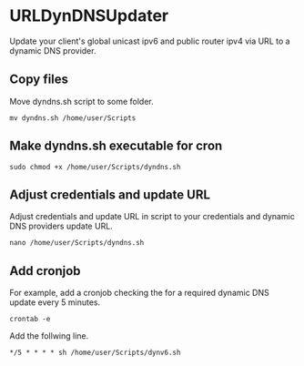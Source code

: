 # URLDynDNSUpdater
Update your client's global unicast ipv6 and public router ipv4 via URL to a dynamic DNS provider.

## Copy files
Move dyndns.sh script to some folder.

```
mv dyndns.sh /home/user/Scripts
```

## Make dyndns.sh executable for cron
```
sudo chmod +x /home/user/Scripts/dyndns.sh
```

## Adjust credentials and update URL
Adjust credentials and update URL in script to your credentials and dynamic DNS providers update URL.
```
nano /home/user/Scripts/dyndns.sh
```

## Add cronjob
For example, add a cronjob checking the for a required dynamic DNS  update every 5 minutes.
```
crontab -e
```
Add the follwing line.
```
*/5 * * * * sh /home/user/Scripts/dynv6.sh
```
